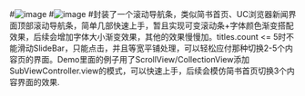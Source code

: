#![image](https://github.com/XiFengLang/JPSlideBar/raw/master/JPSlideBar/ExamplerImages/JPSlideBar_One.png)
#![image](https://github.com/XiFengLang/JPSlideBar/raw/master/JPSlideBar/ExamplerImages/JPSlideBar_Two.png)
#封装了一个滚动导航条，类似简书首页、UC浏览器新闻界面顶部滚动导航条，简单几部快速上手，暂且实现可变滚动条+字体颜色渐变搭配效果，后续会增加字体大小渐变效果，其他的效果慢慢加。titles.count <= 5时不能滑动SlideBar，只能点击，并且等宽平铺处理，可以轻松应付那种切换2-5个内容页的界面。Demo里面的例子用了ScrollView/CollectionView添加SubViewController.view的模式，可以快速上手，后续会模仿简书首页切换3个内容界面的效果.
